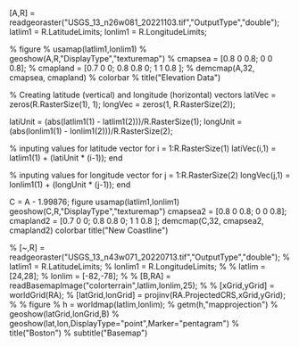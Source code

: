 [A,R] = readgeoraster("USGS_13_n26w081_20221103.tif","OutputType","double");
latlim1 = R.LatitudeLimits;
lonlim1 = R.LongitudeLimits;

% figure
% usamap(latlim1,lonlim1)
% geoshow(A,R,"DisplayType","texturemap")
% cmapsea  = [0.8 0 0.8; 0 0 0.8];
% cmapland = [0.7 0 0; 0.8 0.8 0; 1 1 0.8 ];
% demcmap(A,32, cmapsea, cmapland)
% colorbar
% title("Elevation Data")

% Creating latitude (vertical) and longitude (horizontal) vectors
latiVec = zeros(R.RasterSize(1), 1);
longVec = zeros(1, R.RasterSize(2));

latiUnit = (abs(latlim1(1) - latlim1(2)))/R.RasterSize(1);
longUnit = (abs(lonlim1(1) - lonlim1(2)))/R.RasterSize(2);

% inputing values for latitude vector
for i = 1:R.RasterSize(1)
    latiVec(i,1) = latlim1(1) + (latiUnit * (i-1));
end

% inputing values for longitude vector
for j = 1:R.RasterSize(2)
    longVec(j,1) = lonlim1(1) + (longUnit * (j-1));
end

C = A - 1.99876;
figure
usamap(latlim1,lonlim1)
geoshow(C,R,"DisplayType","texturemap")
cmapsea2  = [0.8 0 0.8; 0 0 0.8];
cmapland2 = [0.7 0 0; 0.8 0.8 0; 1 1 0.8 ];
demcmap(C,32, cmapsea2, cmapland2)
colorbar
title("New Coastline")

% [~,R] = readgeoraster("USGS_13_n43w071_20220713.tif","OutputType","double");
% latlim1 = R.LatitudeLimits;
% lonlim1 = R.LongitudeLimits;
% 
% latlim = [24,28]; 
% lonlim = [-82,-78];
% 
% [B,RA] = readBasemapImage("colorterrain",latlim,lonlim,25);
% 
% [xGrid,yGrid] = worldGrid(RA);
% [latGrid,lonGrid] = projinv(RA.ProjectedCRS,xGrid,yGrid);
% 
% figure
% h = worldmap(latlim,lonlim);
% getm(h,"mapprojection")
% geoshow(latGrid,lonGrid,B)
% geoshow(lat,lon,DisplayType="point",Marker="pentagram")
% title("Boston")
% subtitle("Basemap")
